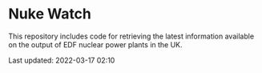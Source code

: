 # Nuke Watch

This repository includes code for retrieving the latest information available on the output of EDF nuclear power plants in the UK.

Last updated: 2022-03-17 02:10